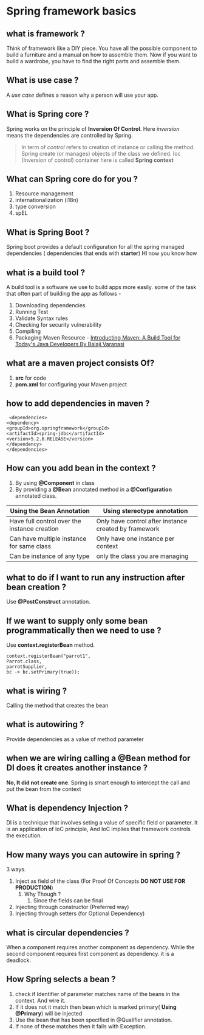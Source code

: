# Spring framework basics

## what is framework ?
Think of framework like a DIY piece. You have all the possible component to build a furniture and a manual on how to assemble them. Now if you want to build a wardrobe, you have to find the right parts and assemble them.

## What is use case ?
A _use case_ defines a reason why a person will use your app.

## What is Spring core ?

Spring works on the principle of **Inversion Of Control**. Here _inversion_ means the dependencies are controlled by Spring.
> In term of _control_ refers to creation of instance or calling the method.
> Spring create (or manages) objects of the class we defined.
> Ioc (Inversion of control) container here is called **Spring context**

## What can Spring core do for you ?
1. Resource management
2. internationalization (i18n)
3. type conversion
4. spEL

## What is Spring Boot ?
Spring boot provides a default configuration for all the spring managed dependencies ( dependencies that ends with **starter**) HI now you know how

## what is a build tool ?
A build tool is a software we use to build apps more easily.
some of the task that often part of building the app as follows -
1. Downloading dependencies
2. Running Test
3. Validate Syntax rules
4. Checking for security vulnerability
5. Compiling
6. Packaging
Maven Resource - [Introducting Maven: A Build Tool for Today's Java Developers By Balaji Varanasi](https://www.amazon.in/Introducing-Maven-Build-Todays-Developers/dp/1484254090)

## what are a maven project consists Of?
1. **src** for code
2. **pom.xml** for configuring your Maven project

## how to add dependencies in maven ?
     <dependencies>
    <dependency>
    <groupId>org.springframework</groupId>
    <artifactId>spring-jdbc</artifactId>
    <version>5.2.6.RELEASE</version>
    </dependency>
    </dependencies>

## How can you add bean in the context ?
1. By using **@Component** in class
2. By providing a **@Bean** annotated method in a **@Configuration** annotated class.

| Using the Bean Annotation  | Using stereotype annotation   |
|-------------- | -------------- |
| Have full control over the instance creation         | Only have control after instance created by framework          |
| Can have multiple instance for same class        | Only have one instance per context          |
| Can be instance of any type        | only the class you are managing          |


## what to do if I want to run any instruction after bean creation ?
Use **@PostConstruct** annotation.

## If we want to supply only some bean programmatically then we need to use ?

Use **context.registerBean** method.

    context.registerBean("parrot1",
    Parrot.class,
    parrotSupplier,
    bc -> bc.setPrimary(true));

## what is wiring ? 
Calling the method that creates the bean

## what is autowiring ?
Provide dependencies as a value of method parameter

## when we are wiring calling a @Bean method for DI does it creates another instance ?
**No, It did not create one**. Spring is smart enough to intercept the call and put the bean from the context

## What is dependency Injection ?
DI is a technique that involves seting a value of specific field or parameter. It is an application of IoC principle, And IoC implies that framework controls the execution.

## How many ways you can autowire in spring ?
3 ways.
1. Inject as field of the class (For Proof Of Concepts **DO NOT USE FOR PRODUCTION**)
   1. Why Though ?
      1. Since the fields can be final
2. Injecting through constructor (Preferred way)
3. Injecting through setters (for Optional Dependency)

## what is circular dependencies ?
When a component requires another component as dependency. While the second component requires first component as dependency. it is a deadlock.

## How Spring selects a bean ?
1. check if Identifier of parameter matches name of the beans in the context. And wire it.
2. If it does not it match then bean which is marked primary( **Using @Primary**) will be injected 
3. Use the bean that has been specified in @Qualifier annotation.
4. If none of these matches then it fails with Exception.

